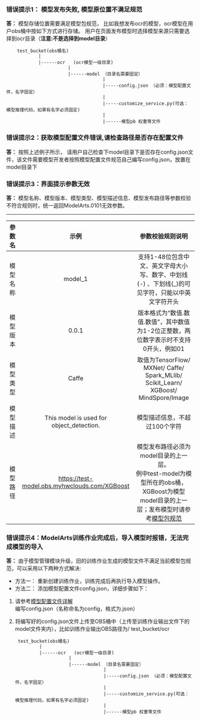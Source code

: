 ### 错误提示1： 模型发布失败, 模型原位置不满足规范


**答：** 模型存储位置需要满足模型包规范，  比如我想发布ocr的模型，ocr模型在用户obs桶中按如下方式进行存储。 用户在页面发布模型时选择模型来源只需要选择到ocr目录（**注意:不是选择到model目录**）

        test_bucket(obs桶名)
                |
                |------ocr   (ocr模型一级目录)
                           |
                           |------model （目录名需要固定）
                                        |
                                        |-----config.json （必须：模型配置文件，名字固定）
                                        |
                                        |-----customize_service.py(可选： 模型推理代码，如果有名字必须固定)
                                        |
                                        |------模型pb 权重等文件
                                        
### 错误提示2：获取模型配置文件错误,请检查路径是否存在配置文件
**答：** 按照上述例子所示， 请用户自己检查下model目录下是否存在config.json文件，该文件需要模型开发者按照模型配置文件规范自己编写config.json，放置在model目录下

### 错误提示3：界面提示参数无效
**答：** 模型名称、模型版本、模型类型、模型描述信息、模型发布路径等参数校验不符合规则时，统一返回ModelArts.0101无效参数。

----------
| 参数名 | 示例|参数校验规则说明 |
|:--------:|:------:|:------:|
| 模型名称 | model_1 |支持1-48位包含中文、英文字母大小写、数字、中划线(-) 、下划线(_)的可见字符，只能以中英文字符开头 | 
| 模型版本 |0.0.1| 版本格式为“数值.数值.数值”，其中数值为1-2位正整数，两位数字表示时不支持0开头，例如01 |
| 模型类型 | Caffe|取值为TensorFlow/ MXNet/ Caffe/ Spark_MLlib/ Scikit_Learn/ XGBoost/ MindSpore/Image|
| 模型描述 |This  model is used for object_detection.| 模型描述信息，不超过100个字符 |
| 模型路径 |https://test-model.obs.myhwclouds.com/XGBoost|模型发布路径必须为model目录的上一层。<br>例中test-model为模型所在的obs桶，XGBoost为模型model目录的上一层；发布模型时请参考[模型包规范](https://github.com/huawei-clouds/modelarts-example/blob/master/ModelManage/%E6%A8%A1%E5%9E%8B%E5%8C%85%E8%A7%84%E8%8C%83.md)|

### 错误提示4：ModelArts训练作业完成后，导入模型时报错，无法完成模型的导入
**答：** 由于模型管理模块升级，旧的训练作业生成的模型文件不满足当前模型包规范，可以采用以下两种方式解决:
- 方法一： 重新创建训练作业，训练完成后再执行导入模型操作。
- 方法二： 添加模型配置文件config.json，详细步骤如下：
1. 请参考[模型配置文件详解](https://github.com/huawei-clouds/modelarts-example/blob/master/ModelManage/%E6%A8%A1%E5%9E%8B%E9%85%8D%E7%BD%AE%E6%96%87%E4%BB%B6%E8%AF%A6%E8%A7%A3.md)编写config.json（名称命名为config，格式为.json）
1. 将编写好的config.json文件上传至OBS桶中（上传至训练作业输出文件下的model文件夹内），比如训练作业输出OBS路径为/ test_bucket/ocr

        test_bucket(obs桶名)
                |
                |------ocr   (ocr模型一级目录)
                           |
                           |------model （目录名需要固定）
                                        |
                                        |-----config.json （必须：模型配置文件，名字固定）
                                        |
                                        |-----customize_service.py(可选： 模型推理代码，如果有名字必须固定)
                                        |
                                        |------模型pb 权重等文件
